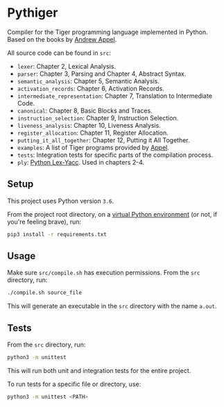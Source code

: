 # Pythiger
Compiler for the Tiger programming language implemented in Python. Based on the books by [Andrew Appel](https://www.cs.princeton.edu/~appel/modern/c/).

All source code can be found in `src`:
* `lexer`: Chapter 2, Lexical Analysis.
* `parser`: Chapter 3, Parsing and Chapter 4, Abstract Syntax.
* `semantic_analysis`: Chapter 5, Semantic Analysis.
* `activation_records`: Chapter 6, Activation Records.
* `intermediate_representation`: Chapter 7, Translation to Intermediate Code.
* `canonical`: Chapter 8, Basic Blocks and Traces.
* `instruction_selection`: Chapter 9, Instruction Selection.
* `liveness_analysis`: Chapter 10, Liveness Analysis.
* `register_allocation`: Chapter 11, Register Allocation.
* `putting_it_all_together`: Chapter 12, Putting it All Together.
* `examples`: A list of Tiger programs provided by [Appel](https://www.cs.princeton.edu/~appel/modern/testcases/).
* `tests`: Integration tests for specific parts of the compilation process. 
* `ply`: [Python Lex-Yacc](https://www.dabeaz.com/ply/). Used in chapters 2-4.

## Setup
This project uses Python version `3.6`.

From the project root directory, on a [virtual Python environment](https://virtualenvwrapper.readthedocs.io/en/latest/) (or not, if you're feeling brave), run:
```bash
pip3 install -r requirements.txt
```

## Usage
Make sure `src/compile.sh` has execution permissions. From the `src` directory, run: 
```bash
./compile.sh source_file
```
This will generate an executable in the `src` directory with the name `a.out`.


## Tests
From the `src` directory, run:
```bash
python3 -m unittest
```
This will run both unit and integration tests for the entire project.

To run tests for a specific file or directory, use:
```bash
python3 -m unittest <PATH>
```
